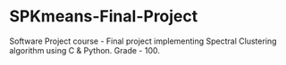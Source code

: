 # SPKmeans-Final-Project
Software Project course - Final project implementing Spectral Clustering algorithm using C &amp; Python.
Grade - 100.

